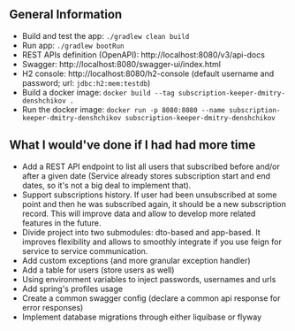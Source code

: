 ## General Information
* Build and test the app: `./gradlew clean build`
* Run app: `./gradlew bootRun`
* REST APIs definition (OpenAPI): http://localhost:8080/v3/api-docs
* Swagger: http://localhost:8080/swagger-ui/index.html
* H2 console: http://localhost:8080/h2-console (default username and password; url: `jdbc:h2:mem:testdb`)
* Build a docker image: `docker build --tag subscription-keeper-dmitry-denshchikov .`
* Run the docker image: `docker run -p 8080:8080 --name subscription-keeper-dmitry-denshchikov subscription-keeper-dmitry-denshchikov`


## What I would've done if I had had more time
- Add a REST API endpoint to list all users that subscribed before and/or after a given date (Service already stores subscription start and end dates, so it's not a big deal to implement that). 
- Support subscriptions history. If user had been unsubscribed at some point and then he was subscribed again, it should be a new subscription record. This will improve data and allow to develop more related features in the future.
- Divide project into two submodules: dto-based and app-based. It improves flexibility and allows to smoothly integrate if you use feign for service to service communication.
- Add custom exceptions (and more granular exception handler)
- Add a table for users (store users as well)
- Using environment variables to inject passwords, usernames and urls
- Add spring's profiles usage
- Create a common swagger config (declare a common api response for error responses)
- Implement database migrations through either liquibase or flyway